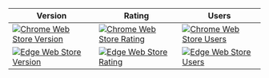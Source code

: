 |Version|Rating|Users|
|-------|------|-----|
|[![Chrome Web Store Version](https://img.shields.io/chrome-web-store/v/dgabhdofghcfbfpbpijiodednmjfkhpd.svg)](https://chrome.google.com/webstore/detail/thrifty/dgabhdofghcfbfpbpijiodednmjfkhpd)|[![Chrome Web Store Rating](https://img.shields.io/chrome-web-store/rating/dgabhdofghcfbfpbpijiodednmjfkhpd.svg)](https://chrome.google.com/webstore/detail/thrifty/dgabhdofghcfbfpbpijiodednmjfkhpd)|[![Chrome Web Store Users](https://img.shields.io/chrome-web-store/users/dgabhdofghcfbfpbpijiodednmjfkhpd.svg)](https://chrome.google.com/webstore/detail/thrifty/dgabhdofghcfbfpbpijiodednmjfkhpd)|
|[![Edge Web Store Version](https://img.shields.io/badge/dynamic/json?label=microsoft%20edge%20add-on&prefix=v&query=%24.version&url=https%3A%2F%2Fmicrosoftedge.microsoft.com%2Faddons%2Fgetproductdetailsbycrxid%2Fnjabljpffgpldnkaodgbnpfdhphfiemd)](https://microsoftedge.microsoft.com/addons/detail/thrifty/njabljpffgpldnkaodgbnpfdhphfiemd)|[![Edge Web Store Rating](https://img.shields.io/badge/dynamic/json?label=rating&suffix=/5&query=%24.averageRating&url=https%3A%2F%2Fmicrosoftedge.microsoft.com%2Faddons%2Fgetproductdetailsbycrxid%2Fnjabljpffgpldnkaodgbnpfdhphfiemd)](https://microsoftedge.microsoft.com/addons/detail/thrifty/njabljpffgpldnkaodgbnpfdhphfiemd)|[![Edge Web Store Users](https://img.shields.io/badge/dynamic/json?label=users&query=%24.activeInstallCount&url=https%3A%2F%2Fmicrosoftedge.microsoft.com%2Faddons%2Fgetproductdetailsbycrxid%2Fnjabljpffgpldnkaodgbnpfdhphfiemd)](https://microsoftedge.microsoft.com/addons/detail/thrifty/njabljpffgpldnkaodgbnpfdhphfiemd)|
